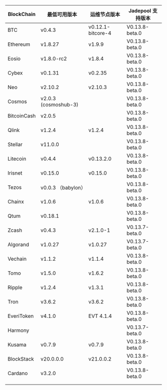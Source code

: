 | BlockChain  | 最低可用版本| 运维节点版本 | Jadepool 支持版本 |
| ----------- | ---------- | ---------- | ---------- |
| BTC         | v0.4.3    |    v0.12.1-bitcore-4  | V0.13.8-beta.0 |
| Ethereum    | v1.8.27     |     	v1.9.9 | V0.13.8-beta.0 |
| Eosio       | v1.8.0-rc2 | v1.8.4 | V0.13.8-beta.0 |
| Cybex       | v0.1.31    |   	v0.2.35  | V0.13.8-beta.0 |
| Neo         | v2.10.2    |    	v2.10.3 | V0.13.8-beta.0    |
| Cosmos      | v2.0.3 (cosmoshub-3)     |      | V0.13.8-beta.0 |
| BitcoinCash | v2.0.5     |      | V0.13.8-beta.0 |
| Qlink       | v1.2.4     |  	v1.2.4    | V0.13.8-beta.0 |
| Stellar     | v11.0.0    |     | V0.13.8-beta.0 |
| Litecoin    | v0.4.4     |   v0.13.2.0   | V0.13.8-beta.0 |
| Irisnet     | v0.15.0    |  v0.15.0	   | V0.13.8-beta.0 |
| Tezos       | v0.0.3 （babylon）   |      | V0.13.8-beta.0 |
| Chainx      | v1.0.6     |  v1.0.6    | V0.13.8-beta.0 |
| Qtum        | v0.18.1    |     | V0.13.8-beta.0 |
| Zcash       | v0.4.3     |   	v2.1.0-1   | V0.13.7-beta.0 |
| Algorand    | v1.0.27    |  v1.0.27    | V0.13.7-beta.0 |
| Vechain     | v1.1.2     |  v1.1.4    | V0.13.8-beta.0 |
| Tomo        | v1.5.0     |   v1.6.2   | V0.13.8-beta.0 |
| Ripple      | v1.2.4     |  	v1.3.1    | V0.13.8-beta.0 |
| Tron        | v3.6.2 |     	v3.6.2       | V0.13.8-beta.0 |
| EveriToken  | v4.1.0 |     EVT 4.1.4       | V0.13.8-beta.0 |
| Harmony     |            |            | V0.13.7-beta.0 |
| Kusama      | v0.7.9     |  v0.7.9   | V0.13.8-beta.0 |
| BlockStack  | v20.0.0.0 |     	v21.0.0.2       | V0.13.8-beta.0 |
| Cardano     | v3.2.0     |            | V0.13.8-beta.0           |
|             |            |            |            |
|             |            |            |            |
